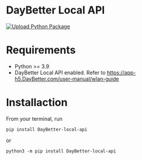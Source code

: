 # DayBetter Local API

[![Upload Python Package](https://github.com/Galorhallen/DayBetter-local-api/actions/workflows/deploy.yml/badge.svg?event=release)](https://github.com/Galorhallen/DayBetter-local-api/actions/workflows/deploy.yml)

# Requirements

- Python >= 3.9
- DayBetter Local API enabled. Refer to https://app-h5.DayBetter.com/user-manual/wlan-guide

# Installaction

From your terminal, run

    pip install DayBetter-local-api

or

    python3 -m pip install DayBetter-local-api
